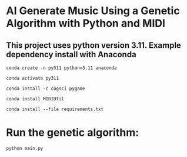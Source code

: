 # AI Generate Music Using a Genetic Algorithm with Python and MIDI


## This project uses python version 3.11. Example dependency install with Anaconda 

`conda create -n py311 python=3.11 anaconda`

`conda activate py311`

`conda install -c cogsci pygame`

`conda install MIDIUtil`

`conda install --file requirements.txt`

# Run the genetic algorithm:

`python main.py`


